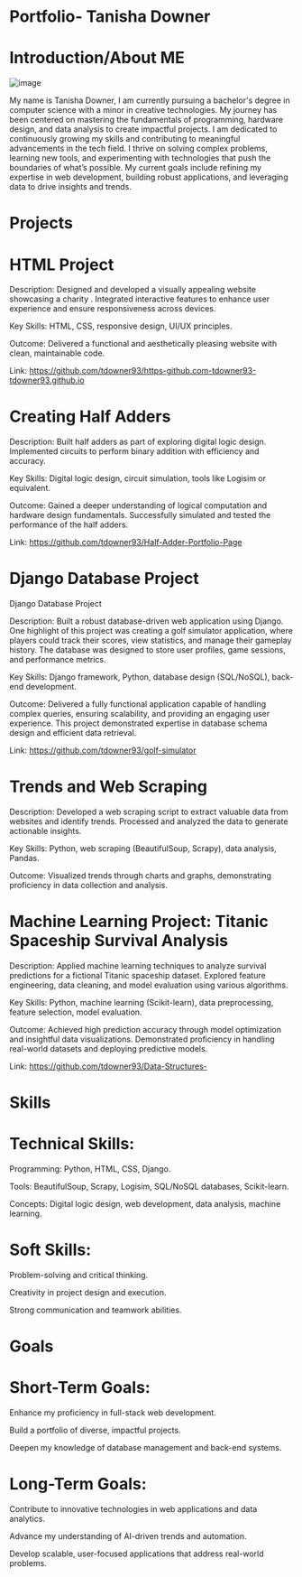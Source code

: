 # Portfolio- Tanisha Downer 
# Introduction/About ME 
![image](https://github.com/user-attachments/assets/37ebb1d2-4719-43de-9575-f495d507f0a7)

My name is Tanisha Downer,  I am currently pursuing a bachelor's degree in computer science with a minor in creative technologies. My journey has been centered on mastering the fundamentals of programming, hardware design, and data analysis to create impactful projects. I am dedicated to continuously growing my skills and contributing to meaningful advancements in the tech field. I thrive on solving complex problems, learning new tools, and experimenting with technologies that push the boundaries of what’s possible. My current goals include refining my expertise in web development, building robust applications, and leveraging data to drive insights and trends.
# Projects

# HTML Project

Description: Designed and developed a visually appealing website showcasing a charity . Integrated interactive features to enhance user experience and ensure responsiveness across devices.

Key Skills: HTML, CSS, responsive design, UI/UX principles.

Outcome: Delivered a functional and aesthetically pleasing website with clean, maintainable code.

Link: https://github.com/tdowner93/https-github.com-tdowner93-tdowner93.github.io


# Creating Half Adders

Description: Built half adders as part of exploring digital logic design. Implemented circuits to perform binary addition with efficiency and accuracy.

Key Skills: Digital logic design, circuit simulation, tools like Logisim or equivalent.

Outcome: Gained a deeper understanding of logical computation and hardware design fundamentals. Successfully simulated and tested the performance of the half adders. 

Link: https://github.com/tdowner93/Half-Adder-Portfolio-Page

# Django Database Project

Django Database Project

Description: Built a robust database-driven web application using Django. One highlight of this project was creating a golf simulator application, where players could track their scores, view statistics, and manage their gameplay history. The database was designed to store user profiles, game sessions, and performance metrics.

Key Skills: Django framework, Python, database design (SQL/NoSQL), back-end development.

Outcome: Delivered a fully functional application capable of handling complex queries, ensuring scalability, and providing an engaging user experience. This project demonstrated expertise in database schema design and efficient data retrieval. 

Link: https://github.com/tdowner93/golf-simulator

# Trends and Web Scraping

Description: Developed a web scraping script to extract valuable data from websites and identify trends. Processed and analyzed the data to generate actionable insights.

Key Skills: Python, web scraping (BeautifulSoup, Scrapy), data analysis, Pandas.

Outcome: Visualized trends through charts and graphs, demonstrating proficiency in data collection and analysis.

# Machine Learning Project: Titanic Spaceship Survival Analysis

Description: Applied machine learning techniques to analyze survival predictions for a fictional Titanic spaceship dataset. Explored feature engineering, data cleaning, and model evaluation using various algorithms.

Key Skills: Python, machine learning (Scikit-learn), data preprocessing, feature selection, model evaluation.

Outcome: Achieved high prediction accuracy through model optimization and insightful data visualizations. Demonstrated proficiency in handling real-world datasets and deploying predictive models. 

Link: https://github.com/tdowner93/Data-Structures-

# Skills 

# Technical Skills:

Programming: Python, HTML, CSS, Django.

Tools: BeautifulSoup, Scrapy, Logisim, SQL/NoSQL databases, Scikit-learn.

Concepts: Digital logic design, web development, data analysis, machine learning.

# Soft Skills:

Problem-solving and critical thinking.

Creativity in project design and execution.

Strong communication and teamwork abilities.

# Goals

# Short-Term Goals:

Enhance my proficiency in full-stack web development.

Build a portfolio of diverse, impactful projects.

Deepen my knowledge of database management and back-end systems.

# Long-Term Goals:

Contribute to innovative technologies in web applications and data analytics.

Advance my understanding of AI-driven trends and automation.

Develop scalable, user-focused applications that address real-world problems.


